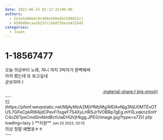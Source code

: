 ```yaml
---
date: 2022-06-25 02:12:22+09:00
authors:
  - 2e1e5d4bb4c8c468e588adb2508822c1
  - 6599dbbcaa26237c2ab0f3becb421b45
categories:
  - Jiwon
---
```


# 1-18567477

<div class="post-container" markdown="1">
<div class="content-container md-sidebar__scrollwrap" markdown="1">

오늘 의상부터 노래, 져니 까지 3박자가 완벽해써<br>아까 봤는데 또 보고싶네 <br>곧보쟈아ㅏ

</div>
</div>

<div style="text-align: right;" markdown="1">
<a href="https://weverse.io/fromis9/fanpost/1-18567477" style="text-align: right;">:material-share:{.big-emoji}</a>
</div>
---

<div class="comments-container md-sidebar__scrollwrap" markdown="1">
<div class="comment" markdown="1">
<div class='id-container' markdown="1">
![](https://phinf.wevpstatic.net/MjAyMzA2MjVfMzMg/MDAxNjg3NjU0MTExOTU5.7GFeCpkRW4jdCPevFi1sgeF7S4XyLHRSJr1VOBRp7gEg.mY0LxqknzXmYC4oZ6TpxCmdSnAbldBctUiaEHQVjHkgg.JPEG/image.jpg?type=s72){ pfp loading=lazy }
**<span class="artist">지원</span>** <small>Jun 25 2022, 02:13</small><br>
</div>
<div class='comment-body' markdown="1">
의상 정말 예뻤옹ㅎㅎ
</div>
</div>
</div>
---

